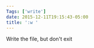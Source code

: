 ```yaml
---
Tags: ['write']
date: 2015-12-11T19:15:43-05:00
title: ':w '
---
```


 Write the file, but don't exit
